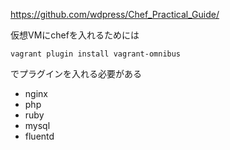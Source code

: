 https://github.com/wdpress/Chef_Practical_Guide/


仮想VMにchefを入れるためには

```vagrant plugin install vagrant-omnibus```

でプラグインを入れる必要がある

* nginx
* php
* ruby
* mysql
* fluentd

